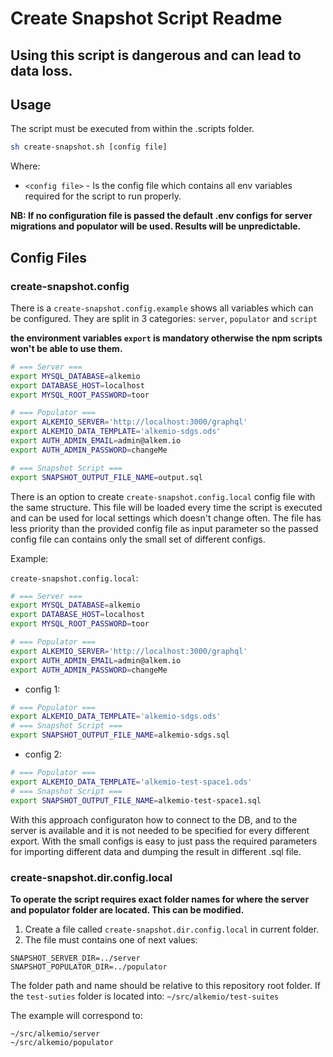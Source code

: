 # Create Snapshot Script Readme

## Using this script is dangerous and can lead to data loss.

## Usage

The script must be executed from within the .scripts folder.

```bash
sh create-snapshot.sh [config file]

```

Where:

- `<config file>` - Is the config file which contains all env variables required for the script to run properly.

**NB: If no configuration file is passed the default .env configs for server migrations and populator will be used. Results will be unpredictable.**

## Config Files

### create-snapshot.config

There is a `create-snapshot.config.example` shows all variables which can be configured. They are split in 3 categories: `server`, `populator` and `script`

**the environment variables `export` is mandatory otherwise the npm scripts won't be able to use them.**

```bash
# === Server ===
export MYSQL_DATABASE=alkemio
export DATABASE_HOST=localhost
export MYSQL_ROOT_PASSWORD=toor

# === Populator ===
export ALKEMIO_SERVER='http://localhost:3000/graphql'
export ALKEMIO_DATA_TEMPLATE='alkemio-sdgs.ods'
export AUTH_ADMIN_EMAIL=admin@alkem.io
export AUTH_ADMIN_PASSWORD=changeMe

# === Snapshot Script ===
export SNAPSHOT_OUTPUT_FILE_NAME=output.sql

```

There is an option to create `create-snapshot.config.local` config file with the same structure. This file will be loaded every time the script is executed and can be used for local settings which doesn't change often. The file has less priority than the provided config file as input parameter so the passed config file can contains only the small set of different configs.

Example:

`create-snapshot.config.local`:

```bash
# === Server ===
export MYSQL_DATABASE=alkemio
export DATABASE_HOST=localhost
export MYSQL_ROOT_PASSWORD=toor

# === Populator ===
export ALKEMIO_SERVER='http://localhost:3000/graphql'
export AUTH_ADMIN_EMAIL=admin@alkem.io
export AUTH_ADMIN_PASSWORD=changeMe
```

- config 1:

```bash
# === Populator ===
export ALKEMIO_DATA_TEMPLATE='alkemio-sdgs.ods'
# === Snapshot Script ===
export SNAPSHOT_OUTPUT_FILE_NAME=alkemio-sdgs.sql
```

- config 2:

```bash
# === Populator ===
export ALKEMIO_DATA_TEMPLATE='alkemio-test-space1.ods'
# === Snapshot Script ===
export SNAPSHOT_OUTPUT_FILE_NAME=alkemio-test-space1.sql
```

With this approach configuraton how to connect to the DB, and to the server is available and it is not needed to be specified for every different export. With the small configs is easy to just pass the required parameters for importing different data and dumping the result in different .sql file.

### create-snapshot.dir.config.local

**To operate the script requires exact folder names for where the server and populator folder are located. This can be modified.**

1. Create a file called `create-snapshot.dir.config.local` in current folder.
2. The file must contains one of next values:

```
SNAPSHOT_SERVER_DIR=../server
SNAPSHOT_POPULATOR_DIR=../populator
```

The folder path and name should be relative to this repository root folder. If the `test-suties` folder is located into:
`~/src/alkemio/test-suites`

The example will correspond to:

```
~/src/alkemio/server
~/src/alkemio/populator
```
